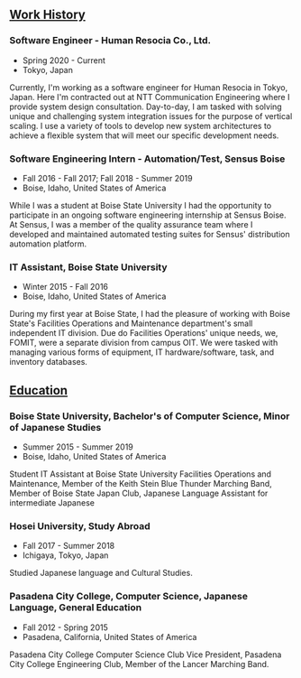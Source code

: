 <style>
h2 {
  text-decoration: underline;
}
</style>

## Work History

### Software Engineer - Human Resocia Co., Ltd.

* Spring 2020 - Current
* Tokyo, Japan

Currently, I'm working as a software engineer for Human Resocia in Tokyo, Japan. Here I'm contracted out at NTT Communication Engineering where I provide system design consultation. Day-to-day, I am tasked with solving unique and challenging system integration issues for the purpose of vertical scaling. I use a variety of tools to develop new system architectures to achieve a flexible system that will meet our specific development needs.

### Software Engineering Intern - Automation/Test, Sensus Boise

* Fall 2016 - Fall 2017; Fall 2018 - Summer 2019
* Boise, Idaho, United States of America

While I was a student at Boise State University I had the opportunity to participate in an ongoing software engineering internship at Sensus Boise. At Sensus, I was a member of the quality assurance team where I developed and maintained automated testing suites for Sensus' distribution automation platform.

### IT Assistant, Boise State University

* Winter 2015 - Fall 2016
* Boise, Idaho, United States of America

During my first year at Boise State, I had the pleasure of working with Boise State's Facilities Operations and Maintenance department's small independent IT division. Due do Facilities Operations' unique needs, we, FOMIT, were a separate division from campus OIT. We were tasked with managing various forms of equipment, IT hardware/software, task, and inventory databases.

## Education

### Boise State University, Bachelor's of Computer Science, Minor of Japanese Studies

* Summer 2015 - Summer 2019
* Boise, Idaho, United States of America

Student IT Assistant at Boise State University Facilities Operations and Maintenance, Member of the Keith Stein Blue Thunder Marching Band, Member of Boise State Japan Club, Japanese Language Assistant for intermediate Japanese

### Hosei University, Study Abroad

* Fall 2017 - Summer 2018
* Ichigaya, Tokyo, Japan

Studied Japanese language and Cultural Studies.

### Pasadena City College, Computer Science, Japanese Language, General Education

* Fall 2012 - Spring 2015
* Pasadena, California, United States of America

Pasadena City College Computer Science Club Vice President, Pasadena City College Engineering Club, Member of the Lancer Marching Band.
